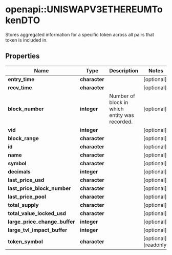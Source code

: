 # openapi::UNISWAPV3ETHEREUMTokenDTO

Stores aggregated information for a specific token across all pairs that token is included in.

## Properties
Name | Type | Description | Notes
------------ | ------------- | ------------- | -------------
**entry_time** | **character** |  | [optional] 
**recv_time** | **character** |  | [optional] 
**block_number** | **integer** | Number of block in which entity was recorded. | [optional] 
**vid** | **integer** |  | [optional] 
**block_range** | **character** |  | [optional] 
**id** | **character** |  | [optional] 
**name** | **character** |  | [optional] 
**symbol** | **character** |  | [optional] 
**decimals** | **integer** |  | [optional] 
**last_price_usd** | **character** |  | [optional] 
**last_price_block_number** | **character** |  | [optional] 
**last_price_pool** | **character** |  | [optional] 
**total_supply** | **character** |  | [optional] 
**total_value_locked_usd** | **character** |  | [optional] 
**large_price_change_buffer** | **integer** |  | [optional] 
**large_tvl_impact_buffer** | **integer** |  | [optional] 
**token_symbol** | **character** |  | [optional] [readonly] 


